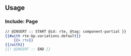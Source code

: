 ## Usage

### Include: Page

``` hbs
// @INSERT :: START @id: rte, @tag: component-partial }}
{{#with rte-bp.variations.default}}
	{{> rte}}
{{/with}}
{{! @INSERT :: END }}
```